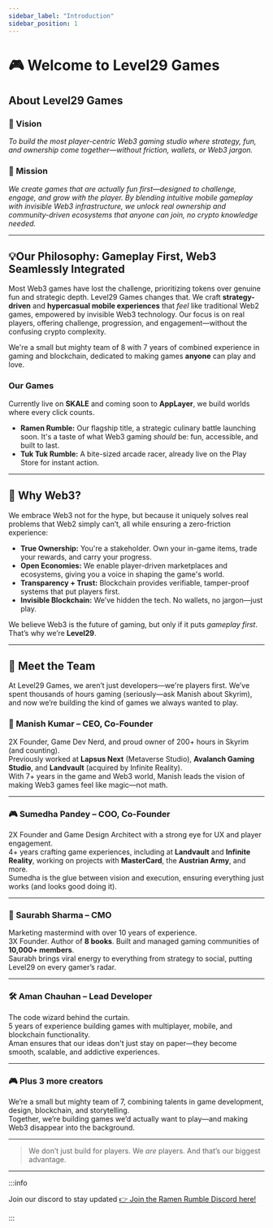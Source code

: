 ```yaml
---
sidebar_label: "Introduction"
sidebar_position: 1
---
```


# 🎮 Welcome to Level29 Games

## About Level29 Games

### 🎯 Vision

_To build the most player-centric Web3 gaming studio where strategy, fun, and ownership come together—without friction, wallets, or Web3 jargon._

### 🚀 Mission

_We create games that are actually fun first—designed to challenge, engage, and grow with the player. By blending intuitive mobile gameplay with invisible Web3 infrastructure, we unlock real ownership and community-driven ecosystems that anyone can join, no crypto knowledge needed._

---

## 💡Our Philosophy: Gameplay First, Web3 Seamlessly Integrated

Most Web3 games have lost the challenge, prioritizing tokens over genuine fun and strategic depth. Level29 Games changes that. We craft **strategy-driven** and **hypercasual mobile experiences** that _feel_ like traditional Web2 games, empowered by invisible Web3 technology. Our focus is on real players, offering challenge, progression, and engagement—without the confusing crypto complexity.

We're a small but mighty team of 8 with 7 years of combined experience in gaming and blockchain, dedicated to making games **anyone** can play and love.

### Our Games

Currently live on **SKALE** and coming soon to **AppLayer**, we build worlds where every click counts.

- **Ramen Rumble:** Our flagship title, a strategic culinary battle launching soon. It's a taste of what Web3 gaming _should_ be: fun, accessible, and built to last.
- **Tuk Tuk Rumble:** A bite-sized arcade racer, already live on the Play Store for instant action.

---

## 🧩 Why Web3?

We embrace Web3 not for the hype, but because it uniquely solves real problems that Web2 simply can’t, all while ensuring a zero-friction experience:

- **True Ownership:** You're a stakeholder. Own your in-game items, trade your rewards, and carry your progress.
- **Open Economies:** We enable player-driven marketplaces and ecosystems, giving you a voice in shaping the game's world.
- **Transparency + Trust:** Blockchain provides verifiable, tamper-proof systems that put players first.
- **Invisible Blockchain:** We’ve hidden the tech. No wallets, no jargon—just play.

We believe Web3 is the future of gaming, but only if it puts _gameplay first_. That’s why we’re **Level29**.

---

## 🧠 Meet the Team

At Level29 Games, we aren’t just developers—we're players first. We’ve spent thousands of hours gaming (seriously—ask Manish about Skyrim), and now we’re building the kind of games we always wanted to play.

### 👑 Manish Kumar – CEO, Co-Founder

2X Founder, Game Dev Nerd, and proud owner of 200+ hours in Skyrim (and counting).  
Previously worked at **Lapsus Next** (Metaverse Studio), **Avalanch Gaming Studio**, and **Landvault** (acquired by Infinite Reality).  
With 7+ years in the game and Web3 world, Manish leads the vision of making Web3 games feel like magic—not math.

---

### 🎮 Sumedha Pandey – COO, Co-Founder

2X Founder and Game Design Architect with a strong eye for UX and player engagement.  
4+ years crafting game experiences, including at **Landvault** and **Infinite Reality**, working on projects with **MasterCard**, the **Austrian Army**, and more.  
Sumedha is the glue between vision and execution, ensuring everything just works (and looks good doing it).

---

### 📣 Saurabh Sharma – CMO

Marketing mastermind with over 10 years of experience.  
3X Founder. Author of **8 books**. Built and managed gaming communities of **10,000+ members**.  
Saurabh brings viral energy to everything from strategy to social, putting Level29 on every gamer’s radar.

---

### 🛠️ Aman Chauhan – Lead Developer

The code wizard behind the curtain.  
5 years of experience building games with multiplayer, mobile, and blockchain functionality.  
Aman ensures that our ideas don't just stay on paper—they become smooth, scalable, and addictive experiences.

---

### 🎮 Plus 3 more creators

We’re a small but mighty team of 7, combining talents in game development, design, blockchain, and storytelling.  
Together, we’re building games we’d actually want to play—and making Web3 disappear into the background.

---

> We don’t just build for players. We _are_ players. And that’s our biggest advantage.

---

:::info

Join our discord to stay updated [👉 Join the Ramen Rumble Discord here!](https://discord.com/invite/K4KDqC4mD8)

:::
